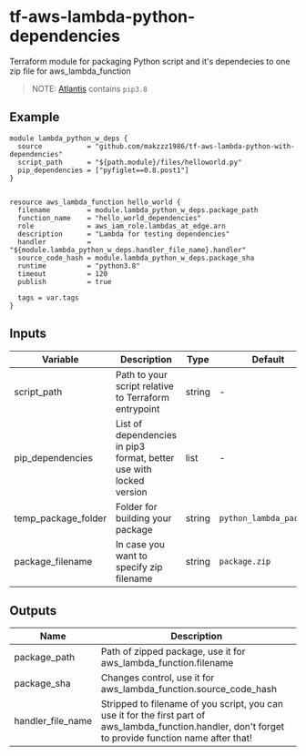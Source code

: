 # tf-aws-lambda-python-dependencies

Terraform module for packaging Python script and it's dependecies to one zip file for aws_lambda_function

> NOTE: [Atlantis](https://www.runatlantis.io/) contains `pip3.8`

## Example

```
module lambda_python_w_deps {
  source           = "github.com/makzzz1986/tf-aws-lambda-python-with-dependencies"
  script_path      = "${path.module}/files/helloworld.py"
  pip_dependencies = ["pyfiglet==0.8.post1"]
}


resource aws_lambda_function hello_world {
  filename         = module.lambda_python_w_deps.package_path
  function_name    = "hello_world_dependencies"
  role             = aws_iam_role.lambdas_at_edge.arn
  description      = "Lambda for testing dependencies"
  handler          = "${module.lambda_python_w_deps.handler_file_name}.handler"
  source_code_hash = module.lambda_python_w_deps.package_sha
  runtime          = "python3.8"
  timeout          = 120
  publish          = true

  tags = var.tags
}
```

## Inputs

| Variable | Description | Type | Default | Required |
|---|---|---|---|---|
| script_path | Path to your script relative to Terraform entrypoint | string | - | Yes |
| pip_dependencies | List of dependencies in pip3 format, better use with locked version | list | - | Yes |
| temp_package_folder | Folder for building your package | string | `python_lambda_package` | No |
| package_filename  | In case you want to specify zip filename | string | `package.zip` | No |

## Outputs

| Name | Description |
|------|-------------|
| package_path | Path of zipped package, use it for aws_lambda_function.filename |
| package_sha | Changes control, use it for aws_lambda_function.source_code_hash |
| handler_file_name | Stripped to filename of you script, you can use it for the first part of aws_lambda_function.handler, don't forget to provide function name after that! | 